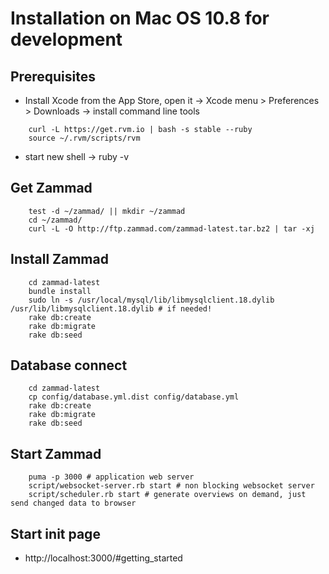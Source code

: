 Installation on Mac OS 10.8 for development
===========================================

Prerequisites
------------
* Install Xcode from the App Store, open it -> Xcode menu > Preferences > Downloads -> install command line tools

````shell
    curl -L https://get.rvm.io | bash -s stable --ruby
    source ~/.rvm/scripts/rvm
````
* start new shell -> ruby -v

Get Zammad
----------

````shell
    test -d ~/zammad/ || mkdir ~/zammad
    cd ~/zammad/
    curl -L -O http://ftp.zammad.com/zammad-latest.tar.bz2 | tar -xj
````

Install Zammad
--------------

````shell
    cd zammad-latest
    bundle install
    sudo ln -s /usr/local/mysql/lib/libmysqlclient.18.dylib /usr/lib/libmysqlclient.18.dylib # if needed!
    rake db:create
    rake db:migrate
    rake db:seed
````

Database connect
--------------

````shell
    cd zammad-latest
    cp config/database.yml.dist config/database.yml
    rake db:create
    rake db:migrate
    rake db:seed
````

Start Zammad
------------

````shell
    puma -p 3000 # application web server
    script/websocket-server.rb start # non blocking websocket server
    script/scheduler.rb start # generate overviews on demand, just send changed data to browser
````

Start init page
---------------
* http://localhost:3000/#getting_started
